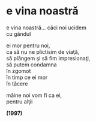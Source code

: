 # e vina noastră

e vina noastră... căci noi ucidem  
cu gândul  

ei mor pentru noi,  
ca să nu ne plictisim de viaţă,  
să plângem şi să fim impresionaţi,  
să putem condamna  
în zgomot  
în timp ce ei mor  
în tăcere  

mâine noi vom fi ca ei,  
pentru alţii  

**(1997)**